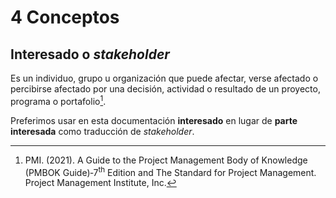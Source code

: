 # 4 Conceptos

## Interesado o *stakeholder*

Es un individuo, grupo u organización que puede afectar, verse afectado o
percibirse afectado por una decisión, actividad o resultado de un proyecto,
programa o portafolio[^1].

Preferimos usar en esta documentación **interesado** en lugar de **parte
interesada** como traducción de *stakeholder*.

[^1]: PMI. (2021). A Guide to the Project Management Body of Knowledge (PMBOK
    Guide)‑7<sup>th</sup> Edition and The Standard for Project Management.
    Project Management Institute, Inc.
